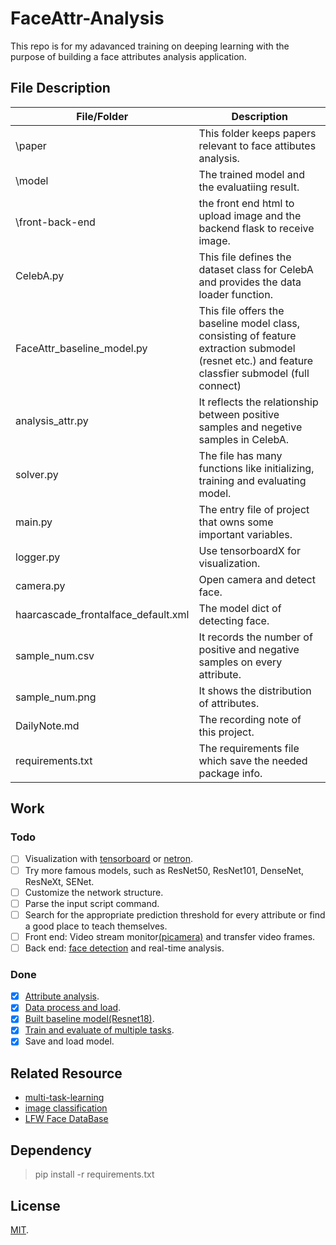 # FaceAttr-Analysis

This repo is for my adavanced training on deeping learning with the purpose of building a face attributes analysis application.

## File Description

| File/Folder | Description |
| ----------- | ----------- |
| \paper | This folder keeps papers relevant to face attibutes analysis.|
| \model | The trained model and the evaluatiing result. |
|\front-back-end| the front end html to upload image and the backend flask to receive image.|
| CelebA.py | This file defines the dataset class for CelebA and provides the data loader function. |
| FaceAttr_baseline_model.py | This file offers the baseline model class, consisting of feature extraction submodel (resnet etc.) and feature classfier submodel (full connect)|
|analysis_attr.py | It reflects the relationship between positive samples and negetive samples in CelebA.|
|solver.py|The file has many functions like initializing, training and evaluating model.|
|main.py| The entry file of project that owns some important variables.|
| logger.py | Use tensorboardX for visualization. |
|camera.py| Open camera and detect face.|
|haarcascade_frontalface_default.xml| The model dict of detecting face.|
| sample_num.csv | It records the number of positive and negative samples on every attribute.|
|sample_num.png| It shows the distribution of attributes.|
| DailyNote.md | The recording note of this project.|
| requirements.txt | The requirements file which save the needed package info. |  

## Work

### Todo

- [ ] Visualization with [tensorboard](https://github.com/lanpa/tensorboardX) or [netron](https://github.com/lutzroeder/netron).
- [ ] Try more famous models, such as ResNet50, ResNet101, DenseNet, ResNeXt, SENet.
- [ ] Customize the network structure.
- [ ] Parse the input script command.
- [ ] Search for the appropriate prediction threshold for every attribute or find a good place to teach themselves.
- [ ] Front end: Video stream monitor[(picamera)](https://github.com/waveform80/picamera) and transfer video frames.
- [ ] Back end: [face detection](https://github.com/ageitgey/face_recognition) and real-time analysis.

### Done

- [x] [Attribute analysis](https://github.com/JoshuaQYH/FaceAttr-Analysis/blob/master/analysis_attr.py).
- [x] [Data process and load](https://github.com/JoshuaQYH/FaceAttr-Analysis/blob/master/CelebA.py).
- [x] [Built baseline model(Resnet18)](https://github.com/JoshuaQYH/FaceAttr-Analysis/blob/master/FaceAttr_baseline_model.py).
- [x] [Train and evaluate of multiple tasks](https://github.com/JoshuaQYH/FaceAttr-Analysis/blob/master/solver.py).
- [x] Save and load model.

## Related Resource

- [multi-task-learning](https://paperswithcode.com/task/multi-task-learning)
- [image classification](https://paperswithcode.com/task/image-classification)
- [LFW Face DataBase](http://vis-www.cs.umass.edu/lfw/)

## Dependency

> pip install -r requirements.txt


## License

[MIT](https://github.com/JoshuaQYH/FaceAttr-Analysis/blob/master/LICENSE).
